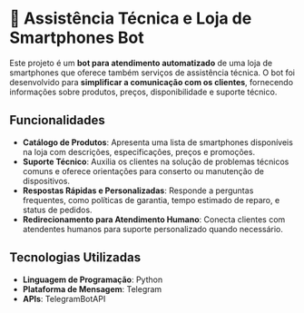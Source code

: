 # 📱 Assistência Técnica e Loja de Smartphones Bot

Este projeto é um **bot para atendimento automatizado** de uma loja de smartphones que oferece também serviços de assistência técnica. O bot foi desenvolvido para **simplificar a comunicação com os clientes**, fornecendo informações sobre produtos, preços, disponibilidade e suporte técnico.

## Funcionalidades

- **Catálogo de Produtos**: Apresenta uma lista de smartphones disponíveis na loja com descrições, especificações, preços e promoções.
- **Suporte Técnico**: Auxilia os clientes na solução de problemas técnicos comuns e oferece orientações para conserto ou manutenção de dispositivos.
- **Respostas Rápidas e Personalizadas**: Responde a perguntas frequentes, como políticas de garantia, tempo estimado de reparo, e status de pedidos.
- **Redirecionamento para Atendimento Humano**: Conecta clientes com atendentes humanos para suporte personalizado quando necessário.

## Tecnologias Utilizadas

- **Linguagem de Programação**: Python 
- **Plataforma de Mensagem**: Telegram
- **APIs**: TelegramBotAPI
